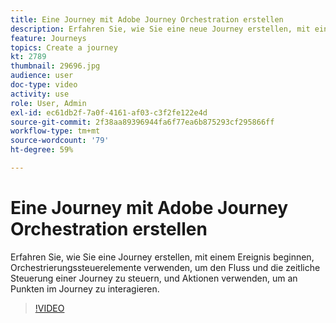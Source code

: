 ```yaml
---
title: Eine Journey mit Adobe Journey Orchestration erstellen
description: Erfahren Sie, wie Sie eine neue Journey erstellen, mit einem Ereignis beginnen, den Fluss und Timing einer Journey mittels entsprechender Steuerungen orchestrieren, und anhand von Aktionen an bestimmten Punkten der Journey Kundeninteraktionen anregen.
feature: Journeys
topics: Create a journey
kt: 2789
thumbnail: 29696.jpg
audience: user
doc-type: video
activity: use
role: User, Admin
exl-id: ec61db2f-7a0f-4161-af03-c3f2fe122e4d
source-git-commit: 2f38aa89396944fa6f77ea6b875293cf295866ff
workflow-type: tm+mt
source-wordcount: '79'
ht-degree: 59%

---
```



# Eine Journey mit Adobe Journey Orchestration erstellen

Erfahren Sie, wie Sie eine Journey erstellen, mit einem Ereignis beginnen, Orchestrierungssteuerelemente verwenden, um den Fluss und die zeitliche Steuerung einer Journey zu steuern, und Aktionen verwenden, um an Punkten im Journey zu interagieren.

>[!VIDEO](https://video.tv.adobe.com/v/29696?quality=12)

